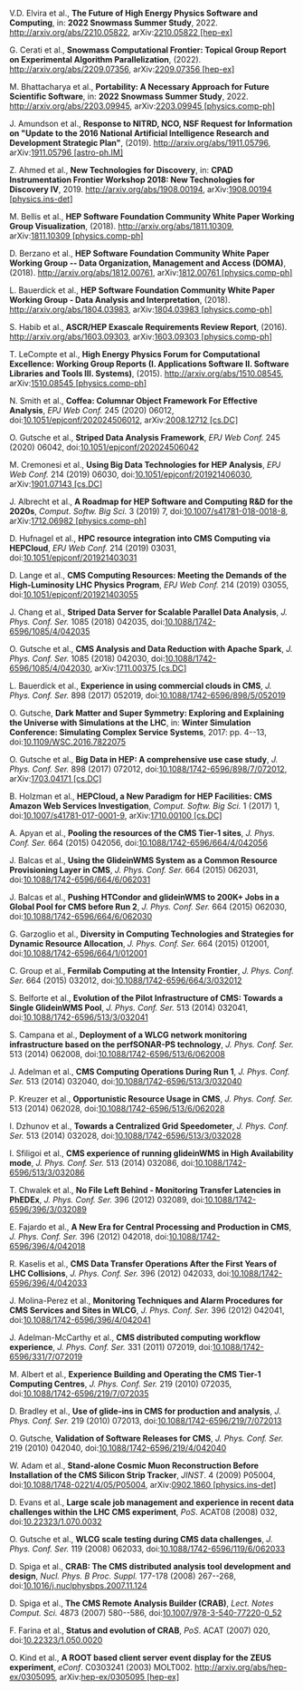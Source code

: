 <!--#ref-Elvira:2022wyn-->
V.D. Elvira et al., **The Future of High Energy
Physics Software and Computing**, in: **2022 Snowmass Summer Study**,
2022. <http://arxiv.org/abs/2210.05822>, arXiv:[2210.05822
\[hep-ex\]](http://arxiv.org/abs/2210.05822)

<!--#ref-Cerati:2022wiv-->
G. Cerati et al., **Snowmass Computational
Frontier: Topical Group Report on Experimental Algorithm
Parallelization**, (2022). <http://arxiv.org/abs/2209.07356>,
arXiv:[2209.07356 \[hep-ex\]](http://arxiv.org/abs/2209.07356)

<!--#ref-Bhattacharya:2022qgj-->
M. Bhattacharya et al., **Portability: A
Necessary Approach for Future Scientific Software**, in: **2022 Snowmass
Summer Study**, 2022. <http://arxiv.org/abs/2203.09945>,
arXiv:[2203.09945 \[physics.comp-ph\]](http://arxiv.org/abs/2203.09945)

<!--#ref-Amundson:2019ohm-->
J. Amundson et al., **Response to NITRD, NCO,
NSF Request for Information on "Update to the 2016 National Artificial
Intelligence Research and Development Strategic Plan"**, (2019).
<http://arxiv.org/abs/1911.05796>, arXiv:[1911.05796
\[astro-ph.IM\]](http://arxiv.org/abs/1911.05796)

<!--#ref-Ahmed:2019sim-->
Z. Ahmed et al., **New Technologies for
Discovery**, in: **CPAD Instrumentation Frontier Workshop 2018: New
Technologies for Discovery IV**, 2019.
<http://arxiv.org/abs/1908.00194>, arXiv:[1908.00194
\[physics.ins-det\]](http://arxiv.org/abs/1908.00194)

<!--#ref-Bellis:2018hej-->
M. Bellis et al., **HEP Software Foundation
Community White Paper Working Group Visualization**, (2018).
<http://arxiv.org/abs/1811.10309>, arXiv:[1811.10309
\[physics.comp-ph\]](http://arxiv.org/abs/1811.10309)

<!--#ref-Berzano:2018xaa-->
D. Berzano et al., **HEP Software Foundation
Community White Paper Working Group -- Data Organization, Management and
Access (DOMA)**, (2018). <http://arxiv.org/abs/1812.00761>,
arXiv:[1812.00761 \[physics.comp-ph\]](http://arxiv.org/abs/1812.00761)

<!--#ref-HEPSoftwareFoundation:2018xvc-->
L. Bauerdick et al., **HEP
Software Foundation Community White Paper Working Group - Data Analysis
and Interpretation**, (2018). <http://arxiv.org/abs/1804.03983>,
arXiv:[1804.03983 \[physics.comp-ph\]](http://arxiv.org/abs/1804.03983)

<!--#ref-Habib:2016sce-->
S. Habib et al., **ASCR/HEP Exascale Requirements
Review Report**, (2016). <http://arxiv.org/abs/1603.09303>,
arXiv:[1603.09303 \[physics.comp-ph\]](http://arxiv.org/abs/1603.09303)

<!--#ref-Habib:2015paq-->
T. LeCompte et al., **High Energy Physics Forum
for Computational Excellence: Working Group Reports (I. Applications
Software II. Software Libraries and Tools III. Systems)**, (2015).
<http://arxiv.org/abs/1510.08545>, arXiv:[1510.08545
\[physics.comp-ph\]](http://arxiv.org/abs/1510.08545)

<!--#ref-CMS:2020kpn-->
N. Smith et al., **Coffea: Columnar Object
Framework For Effective Analysis**, *EPJ Web Conf.* 245 (2020) 06012,
doi:[10.1051/epjconf/202024506012](https://doi.org/10.1051/epjconf/202024506012),
arXiv:[2008.12712 \[cs.DC\]](http://arxiv.org/abs/2008.12712)

<!--#ref-Gutsche:2020kmd-->
O. Gutsche et al., **Striped Data Analysis
Framework**, *EPJ Web Conf.* 245 (2020) 06042,
doi:[10.1051/epjconf/202024506042](https://doi.org/10.1051/epjconf/202024506042)

<!--#ref-Cremonesi:2019pdq-->
M. Cremonesi et al., **Using Big Data
Technologies for HEP Analysis**, *EPJ Web Conf.* 214 (2019) 06030,
doi:[10.1051/epjconf/201921406030](https://doi.org/10.1051/epjconf/201921406030),
arXiv:[1901.07143 \[cs.DC\]](http://arxiv.org/abs/1901.07143)

<!--#ref-HEPSoftwareFoundation:2017ggl-->
J. Albrecht et al., **A Roadmap
for HEP Software and Computing R&D for the 2020s**, *Comput. Softw. Big
Sci.* 3 (2019) 7,
doi:[10.1007/s41781-018-0018-8](https://doi.org/10.1007/s41781-018-0018-8),
arXiv:[1712.06982 \[physics.comp-ph\]](http://arxiv.org/abs/1712.06982)

<!--#ref-Hufnagel:2018zzy-->
D. Hufnagel et al., **HPC resource integration
into CMS Computing via HEPCloud**, *EPJ Web Conf.* 214 (2019) 03031,
doi:[10.1051/epjconf/201921403031](https://doi.org/10.1051/epjconf/201921403031)

<!--#ref-Lange:2019wzn-->
D. Lange et al., **CMS Computing Resources:
Meeting the Demands of the High-Luminosity LHC Physics Program**, *EPJ
Web Conf.* 214 (2019) 03055,
doi:[10.1051/epjconf/201921403055](https://doi.org/10.1051/epjconf/201921403055)

<!--#ref-Chang:2017ske-->
J. Chang et al., **Striped Data Server for
Scalable Parallel Data Analysis**, *J. Phys. Conf. Ser.* 1085 (2018)
042035,
doi:[10.1088/1742-6596/1085/4/042035](https://doi.org/10.1088/1742-6596/1085/4/042035)

<!--#ref-Gutsche:2017ccj-->
O. Gutsche et al., **CMS Analysis and Data
Reduction with Apache Spark**, *J. Phys. Conf. Ser.* 1085 (2018) 042030,
doi:[10.1088/1742-6596/1085/4/042030](https://doi.org/10.1088/1742-6596/1085/4/042030),
arXiv:[1711.00375 \[cs.DC\]](http://arxiv.org/abs/1711.00375)

<!--#ref-CMS:2017keu-->
L. Bauerdick et al., **Experience in using
commercial clouds in CMS**, *J. Phys. Conf. Ser.* 898 (2017) 052019,
doi:[10.1088/1742-6596/898/5/052019](https://doi.org/10.1088/1742-6596/898/5/052019)

<!--#ref-Gutsche:2017fpd-->
O. Gutsche, **Dark Matter and Super Symmetry:
Exploring and Explaining the Universe with Simulations at the LHC**, in:
**Winter Simulation Conference: Simulating Complex Service Systems**,
2017: pp. 4--13,
doi:[10.1109/WSC.2016.7822075](https://doi.org/10.1109/WSC.2016.7822075)

<!--#ref-Gutsche:2017weq-->
O. Gutsche et al., **Big Data in HEP: A
comprehensive use case study**, *J. Phys. Conf. Ser.* 898 (2017) 072012,
doi:[10.1088/1742-6596/898/7/072012](https://doi.org/10.1088/1742-6596/898/7/072012),
arXiv:[1703.04171 \[cs.DC\]](http://arxiv.org/abs/1703.04171)

<!--#ref-Holzman:2017jgg-->
B. Holzman et al., **HEPCloud, a New Paradigm
for HEP Facilities: CMS Amazon Web Services Investigation**, *Comput.
Softw. Big Sci.* 1 (2017) 1,
doi:[10.1007/s41781-017-0001-9](https://doi.org/10.1007/s41781-017-0001-9),
arXiv:[1710.00100 \[cs.DC\]](http://arxiv.org/abs/1710.00100)

<!--#ref-Apyan:2015wsa-->
A. Apyan et al., **Pooling the resources of the
CMS Tier-1 sites**, *J. Phys. Conf. Ser.* 664 (2015) 042056,
doi:[10.1088/1742-6596/664/4/042056](https://doi.org/10.1088/1742-6596/664/4/042056)

<!--#ref-Balcas:2015rbw-->
J. Balcas et al., **Using the GlideinWMS System
as a Common Resource Provisioning Layer in CMS**, *J. Phys. Conf. Ser.*
664 (2015) 062031,
doi:[10.1088/1742-6596/664/6/062031](https://doi.org/10.1088/1742-6596/664/6/062031)

<!--#ref-Balcas:2015ydb-->
J. Balcas et al., **Pushing HTCondor and
glideinWMS to 200K+ Jobs in a Global Pool for CMS before Run 2**, *J.
Phys. Conf. Ser.* 664 (2015) 062030,
doi:[10.1088/1742-6596/664/6/062030](https://doi.org/10.1088/1742-6596/664/6/062030)

<!--#ref-Garzoglio:2015ajq-->
G. Garzoglio et al., **Diversity in Computing
Technologies and Strategies for Dynamic Resource Allocation**, *J. Phys.
Conf. Ser.* 664 (2015) 012001,
doi:[10.1088/1742-6596/664/1/012001](https://doi.org/10.1088/1742-6596/664/1/012001)

<!--#ref-Group:2015ydb-->
C. Group et al., **Fermilab Computing at the
Intensity Frontier**, *J. Phys. Conf. Ser.* 664 (2015) 032012,
doi:[10.1088/1742-6596/664/3/032012](https://doi.org/10.1088/1742-6596/664/3/032012)

<!--#ref-Belforte:2014iba-->
S. Belforte et al., **Evolution of the Pilot
Infrastructure of CMS: Towards a Single GlideinWMS Pool**, *J. Phys.
Conf. Ser.* 513 (2014) 032041,
doi:[10.1088/1742-6596/513/3/032041](https://doi.org/10.1088/1742-6596/513/3/032041)

<!--#ref-Campana:2014kha-->
S. Campana et al., **Deployment of a WLCG
network monitoring infrastructure based on the perfSONAR-PS
technology**, *J. Phys. Conf. Ser.* 513 (2014) 062008,
doi:[10.1088/1742-6596/513/6/062008](https://doi.org/10.1088/1742-6596/513/6/062008)

<!--#ref-CMS:2013cyv-->
J. Adelman et al., **CMS Computing Operations
During Run 1**, *J. Phys. Conf. Ser.* 513 (2014) 032040,
doi:[10.1088/1742-6596/513/3/032040](https://doi.org/10.1088/1742-6596/513/3/032040)

<!--#ref-CMS:2014kow-->
P. Kreuzer et al., **Opportunistic Resource Usage
in CMS**, *J. Phys. Conf. Ser.* 513 (2014) 062028,
doi:[10.1088/1742-6596/513/6/062028](https://doi.org/10.1088/1742-6596/513/6/062028)

<!--#ref-Dzhunov:2014xaa-->
I. Dzhunov et al., **Towards a Centralized Grid
Speedometer**, *J. Phys. Conf. Ser.* 513 (2014) 032028,
doi:[10.1088/1742-6596/513/3/032028](https://doi.org/10.1088/1742-6596/513/3/032028)

<!--#ref-Sfiligoi:2014bda-->
I. Sfiligoi et al., **CMS experience of
running glideinWMS in High Availability mode**, *J. Phys. Conf. Ser.*
513 (2014) 032086,
doi:[10.1088/1742-6596/513/3/032086](https://doi.org/10.1088/1742-6596/513/3/032086)

<!--#ref-Chwalek:2012vx-->
T. Chwalek et al., **No File Left Behind -
Monitoring Transfer Latencies in PhEDEx**, *J. Phys. Conf. Ser.* 396
(2012) 032089,
doi:[10.1088/1742-6596/396/3/032089](https://doi.org/10.1088/1742-6596/396/3/032089)

<!--#ref-Fajardo:2012zz-->
E. Fajardo et al., **A New Era for Central
Processing and Production in CMS**, *J. Phys. Conf. Ser.* 396 (2012)
042018,
doi:[10.1088/1742-6596/396/4/042018](https://doi.org/10.1088/1742-6596/396/4/042018)

<!--#ref-Kaselis:2012wn-->
R. Kaselis et al., **CMS Data Transfer
Operations After the First Years of LHC Collisions**, *J. Phys. Conf.
Ser.* 396 (2012) 042033,
doi:[10.1088/1742-6596/396/4/042033](https://doi.org/10.1088/1742-6596/396/4/042033)

<!--#ref-Molina-Perez:2012edy-->
J. Molina-Perez et al., **Monitoring
Techniques and Alarm Procedures for CMS Services and Sites in WLCG**,
*J. Phys. Conf. Ser.* 396 (2012) 042041,
doi:[10.1088/1742-6596/396/4/042041](https://doi.org/10.1088/1742-6596/396/4/042041)

<!--#ref-Adelman-McCarthy:2011dqh-->
J. Adelman-McCarthy et al., **CMS
distributed computing workflow experience**, *J. Phys. Conf. Ser.* 331
(2011) 072019,
doi:[10.1088/1742-6596/331/7/072019](https://doi.org/10.1088/1742-6596/331/7/072019)

<!--#ref-Albert:2010zza-->
M. Albert et al., **Experience Building and
Operating the CMS Tier-1 Computing Centres**, *J. Phys. Conf. Ser.* 219
(2010) 072035,
doi:[10.1088/1742-6596/219/7/072035](https://doi.org/10.1088/1742-6596/219/7/072035)

<!--#ref-CMSOffline:2010yex-->
D. Bradley et al., **Use of glide-ins in CMS
for production and analysis**, *J. Phys. Conf. Ser.* 219 (2010) 072013,
doi:[10.1088/1742-6596/219/7/072013](https://doi.org/10.1088/1742-6596/219/7/072013)

<!--#ref-Gutsche:2009zz-->
O. Gutsche, **Validation of Software Releases
for CMS**, *J. Phys. Conf. Ser.* 219 (2010) 042040,
doi:[10.1088/1742-6596/219/4/042040](https://doi.org/10.1088/1742-6596/219/4/042040)

<!--#ref-CMSTracker:2009wak-->
W. Adam et al., **Stand-alone Cosmic Muon
Reconstruction Before Installation of the CMS Silicon Strip Tracker**,
*JINST*. 4 (2009) P05004,
doi:[10.1088/1748-0221/4/05/P05004](https://doi.org/10.1088/1748-0221/4/05/P05004),
arXiv:[0902.1860 \[physics.ins-det\]](http://arxiv.org/abs/0902.1860)

<!--#ref-Evans:2008zzh-->
D. Evans et al., **Large scale job management and
experience in recent data challenges within the LHC CMS experiment**,
*PoS*. ACAT08 (2008) 032,
doi:[10.22323/1.070.0032](https://doi.org/10.22323/1.070.0032)

<!--#ref-Gutsche:2008zz-->
O. Gutsche et al., **WLCG scale testing during
CMS data challenges**, *J. Phys. Conf. Ser.* 119 (2008) 062033,
doi:[10.1088/1742-6596/119/6/062033](https://doi.org/10.1088/1742-6596/119/6/062033)

<!--#ref-Spiga:2008zza-->
D. Spiga et al., **CRAB: The CMS distributed
analysis tool development and design**, *Nucl. Phys. B Proc. Suppl.*
177-178 (2008) 267--268,
doi:[10.1016/j.nuclphysbps.2007.11.124](https://doi.org/10.1016/j.nuclphysbps.2007.11.124)

<!--#ref-Spiga:2007efd-->
D. Spiga et al., **The CMS Remote Analysis
Builder (CRAB)**, *Lect. Notes Comput. Sci.* 4873 (2007) 580--586,
doi:[10.1007/978-3-540-77220-0\_52](https://doi.org/10.1007/978-3-540-77220-0_52)

<!--#ref-USCMS:2007ypf-->
F. Farina et al., **Status and evolution of
CRAB**, *PoS*. ACAT (2007) 020,
doi:[10.22323/1.050.0020](https://doi.org/10.22323/1.050.0020)

<!--#ref-Kind:2003xz-->
O. Kind et al., **A ROOT based client server event
display for the ZEUS experiment**, *eConf*. C0303241 (2003) MOLT002.
<http://arxiv.org/abs/hep-ex/0305095>, arXiv:[hep-ex/0305095
\[hep-ex\]](http://arxiv.org/abs/hep-ex/0305095)
